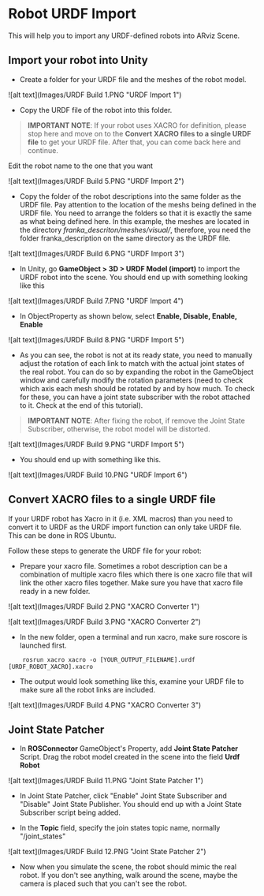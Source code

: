 # Robot URDF Import

This will help you to import any URDF-defined robots into ARviz Scene.

## Import your robot into Unity
- Create a folder for your URDF file and the meshes of the robot model. 

![alt text](Images/URDF Build 1.PNG "URDF Import 1")

- Copy the URDF file of the robot into this folder. 
> **IMPORTANT NOTE**: If your robot uses XACRO for definition, please stop here and move on to the **Convert XACRO files to a single URDF file** to get your URDF file. After that, you can come back here and continue.

Edit the robot name to the one that you want

![alt text](Images/URDF Build 5.PNG "URDF Import 2")

- Copy the folder of the robot descriptions into the same folder as the URDF file. Pay attention to the location of the meshs being defined in the URDF file. You need to arrange the folders so that it is exactly the same as what being defined here. In this example, the meshes are located in the directory *franka_descriton/meshes/visual/*, therefore, you need the folder franka_description on the same directory as the URDF file.

![alt text](Images/URDF Build 6.PNG "URDF Import 3")

- In Unity, go **GameObject > 3D > URDF Model (import)** to import the URDF robot into the scene. You should end up with something looking like this

![alt text](Images/URDF Build 7.PNG "URDF Import 4")

- In ObjectProperty as shown below, select **Enable, Disable, Enable, Enable**

![alt text](Images/URDF Build 8.PNG "URDF Import 5")

- As you can see, the robot is not at its ready state, you need to manually adjust the rotation of each link to match with the actual joint states of the real robot. You can do so by expanding the robot in the GameObject window and carefully modify the rotation parameters (need to check which axis each mesh should be rotated by and by how much. To check for these, you can have a joint state subscriber with the robot attached to it. Check at the end of this tutorial). 
> **IMPORTANT NOTE**: After fixing the robot, if remove the Joint State Subscriber, otherwise, the robot model will be distorted.

![alt text](Images/URDF Build 9.PNG "URDF Import 5")

- You should end up with something like this.

![alt text](Images/URDF Build 10.PNG "URDF Import 6")

## Convert XACRO files to a single URDF file
If your URDF robot has Xacro in it (i.e. XML macros) than you need to convert it to URDF as the URDF import function can only take URDF file. This can be done in ROS Ubuntu.

Follow these steps to generate the URDF file for your robot:

- Prepare your xacro file. Sometimes a robot description can be a combination of multiple xacro files which there is one xacro file that will link the other xacro files together. Make sure you have that xacro file ready in a new folder.

![alt text](Images/URDF Build 2.PNG "XACRO Converter 1")  

![alt text](Images/URDF Build 3.PNG "XACRO Converter 2")  

- In the new folder, open a terminal and run xacro, make sure roscore is launched first.
```
	rosrun xacro xacro -o [YOUR_OUTPUT_FILENAME].urdf [URDF_ROBOT_XACRO].xacro
```

- The output would look something like this, examine your URDF file to make sure all the robot links are included.

![alt text](Images/URDF Build 4.PNG "XACRO Converter 3")

## Joint State Patcher
- In **ROSConnector** GameObject's Property, add **Joint State Patcher** Script. Drag the robot model created in the scene into the field **Urdf Robot**

![alt text](Images/URDF Build 11.PNG "Joint State Patcher 1")

- In Joint State Patcher, click "Enable" Joint State Subscriber and "Disable" Joint State Publisher. You should end up with a Joint State Subscriber script being added.

- In the **Topic** field, specify the join states topic name, normally "/joint_states"

![alt text](Images/URDF Build 12.PNG "Joint State Patcher 2")

- Now when you simulate the scene, the robot should mimic the real robot. If you don't see anything, walk around the scene, maybe the camera is placed such that you can't see the robot.




